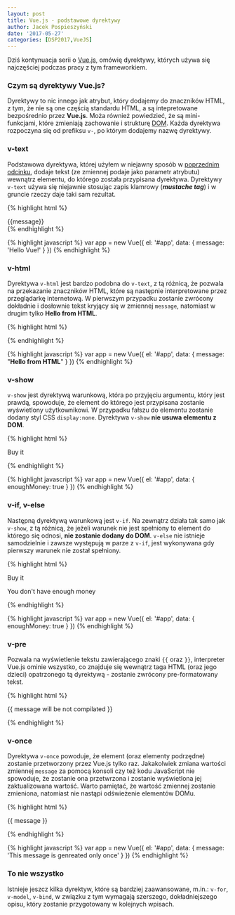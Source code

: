 ```yaml
---
layout: post
title: Vue.js - podstawowe dyrektywy
author: Jacek Pospieszyński
date: '2017-05-27'
categories: [DSP2017,VueJS]
---
```

Dziś kontynuacja serii o [Vue.js](https://vuejs.org), omówię dyrektywy, których używa się najczęściej podczas pracy z tym frameworkiem.

<!--more-->
### Czym są dyrektywy Vue.js?
Dyrektywy to nic innego jak atrybut, który dodajemy do znaczników HTML, z tym, że nie są one częścią standardu HTML, a są intepretowane bezpośrednio przez **Vue.js**. Moża również powiedzieć, że są mini-funkcjami, które zmieniają zachowanie i strukturę [DOM](https://pl.wikipedia.org/wiki/Obiektowy_model_dokumentu). Każda dyrektywa rozpoczyna się od prefiksu ``v-``, po którym dodajemy nazwę dyrektywy.

### v-text
Podstawowa dyrektywa, której użyłem w niejawny sposób w [poprzednim odcinku](https://blog.pospieszynski.net/2017/05/21/vuejs-wprowadzenie), dodaje tekst (ze zmiennej podaje jako parametr atrybutu) wewnątrz elementu, do którego została przypisana dyrektywa. Dyrektywy ``v-text`` używa się niejawnie stosując zapis klamrowy (***mustache tag***) i w gruncie rzeczy daje taki sam rezultat.

{% highlight html %}
<div id="app">
  <span>{{message}}</span>
  <span v-text="message"></span>
</div>    
{% endhighlight %} 

{% highlight javascript %}
var app = new Vue({
  el: '#app',
  data: {
    message: 'Hello Vue!'
  }
})
{% endhighlight %} 


### v-html
Dyrektywa ``v-html`` jest bardzo podobna do ``v-text``, z tą różnicą, że pozwala na przekazanie znaczników HTML, które są następnie interpretowane przez przeglądarkę internetową. W pierwszym przypadku zostanie zwrócony dokładnie i dosłownie tekst kryjący się w zmiennej ``message``, natomiast w drugim tylko **Hello from HTML**.

{% highlight html %}
<div id="app">
  <span v-text="message"></span>
  <span v-html="message"></span>
</div>  
{% endhighlight %} 

{% highlight javascript %}
var app = new Vue({
  el: '#app',
  data: {
    message: "<strong>Hello from HTML</strong>"
  }
})
{% endhighlight %} 


### v-show
``v-show`` jest dyrektywą warunkową, która po przyjęciu argumentu, który jest prawdą, spowoduje, że element do którego jest przypisana zostanie wyświetlony użytkownikowi. W przypadku fałszu do elementu zostanie dodany styl CSS ``display:none``. Dyrektywa ``v-show`` **nie usuwa elementu z DOM**.

{% highlight html %}
<div id="app">
  <p v-show="enoughMoney">Buy it</p>
</div>  
{% endhighlight %} 

{% highlight javascript %}
var app = new Vue({
  el: '#app',
  data: {
    enoughMoney: true
  }
})
{% endhighlight %} 


### v-if, v-else
Następną dyrektywą warunkową jest ``v-if``. Na zewnątrz działa tak samo jak ``v-show``, z tą różnicą, że jeżeli warunek nie jest spełniony to element do którego się odnosi, **nie zostanie dodany do DOM**. ``v-else`` nie istnieje samodzielnie i zawsze występują w parze z ``v-if``, jest wykonywana gdy pierwszy warunek nie został spełniony.

{% highlight html %}
<div id="app">
  <p v-if="enoughMoney">Buy it</p>
  <p v-else>You don't have enough money</p>
</div>  
{% endhighlight %} 

{% highlight javascript %}
var app = new Vue({
  el: '#app',
  data: {
    enoughMoney: true
  }
})
{% endhighlight %} 


### v-pre
Pozwala na wyświetlenie tekstu zawierającego znaki ``{{`` oraz ``}}``, interpreter Vue.js ominie wszystko, co znajduje się wewnątrz taga HTML (oraz jego dzieci) opatrzonego tą dyrektywą - zostanie zwrócony pre-formatowany tekst.

{% highlight html %}
<div id="app">
  <p v-pre>{{ message will be not compilated }}</p>
</div>  
{% endhighlight %} 


### v-once
Dyrektywa ``v-once`` powoduje, że element (oraz elementy podrzędne) zostanie przetworzony przez Vue.js tylko raz. Jakakolwiek zmiana wartości zmiennej ``message`` za pomocą konsoli czy też kodu JavaScript nie spowoduje, że zostanie ona przetwrzona i zostanie wyświetlona jej zaktualizowana wartość. Warto pamiętać, że wartość zmiennej zostanie zmieniona, natomiast nie nastąpi odświeżenie elementów DOMu.

{% highlight html %}
<div id="app">
  <p v-once>{{ message }}</p>
</div>  
{% endhighlight %} 

{% highlight javascript %}
var app = new Vue({
  el: '#app',
  data: {
    message: 'This message is genreated only once'
  }
})
{% endhighlight %} 


### To nie wszystko
Istnieje jeszcz kilka dyrektyw, które są bardziej zaawansowane, m.in.: ``v-for``, ``v-model``, ``v-bind``, w związku z tym wymagają szerszego, dokładniejszego opisu, który zostanie przygotowany w kolejnych wpisach.